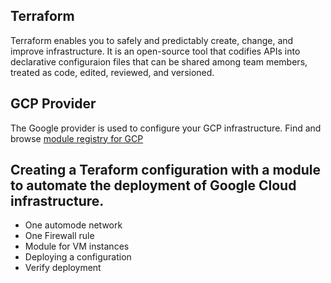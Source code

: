 ## Terraform 
Terraform enables you to safely and predictably create, change, and improve infrastructure. It is an open-source tool that codifies APIs into declarative configuraion files that can be shared among team members, treated as code, edited, reviewed, and versioned.
## GCP Provider
The Google provider is used to configure your GCP infrastructure. Find and browse [module registry for GCP](https://registry.terraform.io/providers/hashicorp/google/latest/docs)
## Creating a Teraform configuration with a module to automate the deployment of Google Cloud infrastructure.
- One automode network
- One Firewall rule
- Module for VM instances
- Deploying a configuration 
- Verify deployment

